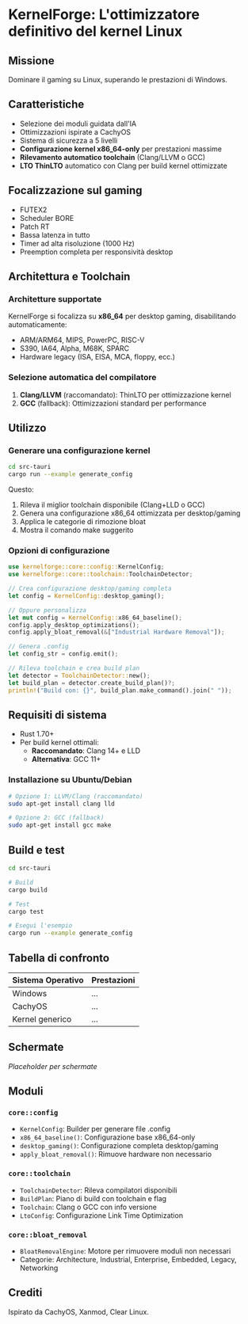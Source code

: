 # KernelForge: L'ottimizzatore definitivo del kernel Linux

## Missione
Dominare il gaming su Linux, superando le prestazioni di Windows.

## Caratteristiche
- Selezione dei moduli guidata dall'IA
- Ottimizzazioni ispirate a CachyOS
- Sistema di sicurezza a 5 livelli
- **Configurazione kernel x86_64-only** per prestazioni massime
- **Rilevamento automatico toolchain** (Clang/LLVM o GCC)
- **LTO ThinLTO** automatico con Clang per build kernel ottimizzate

## Focalizzazione sul gaming
- FUTEX2
- Scheduler BORE
- Patch RT
- Bassa latenza in tutto
- Timer ad alta risoluzione (1000 Hz)
- Preemption completa per responsività desktop

## Architettura e Toolchain

### Architetture supportate
KernelForge si focalizza su **x86_64** per desktop gaming, disabilitando automaticamente:
- ARM/ARM64, MIPS, PowerPC, RISC-V
- S390, IA64, Alpha, M68K, SPARC
- Hardware legacy (ISA, EISA, MCA, floppy, ecc.)

### Selezione automatica del compilatore
1. **Clang/LLVM** (raccomandato): ThinLTO per ottimizzazione kernel
2. **GCC** (fallback): Ottimizzazioni standard per performance

## Utilizzo

### Generare una configurazione kernel

```bash
cd src-tauri
cargo run --example generate_config
```

Questo:
1. Rileva il miglior toolchain disponibile (Clang+LLD o GCC)
2. Genera una configurazione x86_64 ottimizzata per desktop/gaming
3. Applica le categorie di rimozione bloat
4. Mostra il comando make suggerito

### Opzioni di configurazione

```rust
use kernelforge::core::config::KernelConfig;
use kernelforge::core::toolchain::ToolchainDetector;

// Crea configurazione desktop/gaming completa
let config = KernelConfig::desktop_gaming();

// Oppure personalizza
let mut config = KernelConfig::x86_64_baseline();
config.apply_desktop_optimizations();
config.apply_bloat_removal(&["Industrial Hardware Removal"]);

// Genera .config
let config_str = config.emit();

// Rileva toolchain e crea build plan
let detector = ToolchainDetector::new();
let build_plan = detector.create_build_plan()?;
println!("Build con: {}", build_plan.make_command().join(" "));
```

## Requisiti di sistema

- Rust 1.70+
- Per build kernel ottimali:
  - **Raccomandato**: Clang 14+ e LLD
  - **Alternativa**: GCC 11+

### Installazione su Ubuntu/Debian

```bash
# Opzione 1: LLVM/Clang (raccomandato)
sudo apt-get install clang lld

# Opzione 2: GCC (fallback)
sudo apt-get install gcc make
```

## Build e test

```bash
cd src-tauri

# Build
cargo build

# Test
cargo test

# Esegui l'esempio
cargo run --example generate_config
```

## Tabella di confronto
| Sistema Operativo | Prestazioni  |
|-------------------|--------------|
| Windows           | ...          |
| CachyOS          | ...          |
| Kernel generico   | ...          |

## Schermate
*Placeholder per schermate*

## Moduli

### `core::config`
- `KernelConfig`: Builder per generare file .config
- `x86_64_baseline()`: Configurazione base x86_64-only
- `desktop_gaming()`: Configurazione completa desktop/gaming
- `apply_bloat_removal()`: Rimuove hardware non necessario

### `core::toolchain`
- `ToolchainDetector`: Rileva compilatori disponibili
- `BuildPlan`: Piano di build con toolchain e flag
- `Toolchain`: Clang o GCC con info versione
- `LtoConfig`: Configurazione Link Time Optimization

### `core::bloat_removal`
- `BloatRemovalEngine`: Motore per rimuovere moduli non necessari
- Categorie: Architecture, Industrial, Enterprise, Embedded, Legacy, Networking

## Crediti
Ispirato da CachyOS, Xanmod, Clear Linux.